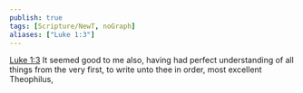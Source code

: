 ```yaml
---
publish: true
tags: [Scripture/NewT, noGraph]
aliases: ["Luke 1:3"]
---
```

[Luke 1:3](https://churchofjesuschrist.org/study/scriptures/nt/luke/1?lang=eng&id=p3#p3) It seemed good to me also, having had perfect understanding of all things from the very first, to write unto thee in order, most excellent Theophilus,
